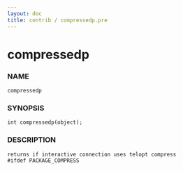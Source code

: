 ```yaml
---
layout: doc
title: contrib / compressedp.pre
---
```

# compressedp

### NAME

    compressedp

### SYNOPSIS

    int compressedp(object);

### DESCRIPTION

    returns if interactive connection uses telopt compress
    #ifdef PACKAGE_COMPRESS
